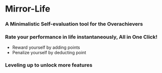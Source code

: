 # Mirror-Life

### A Minimalistic Self-evaluation tool for the Overachievers

### Rate your performance in life instantaneously, All in One Click!
- Reward yourself by adding points
- Penalize yourself by deducting point

### Leveling up to unlock more features
